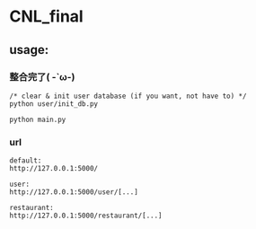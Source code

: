 # CNL_final

## usage:
### 整合完了( -`ω-)
```
/* clear & init user database (if you want, not have to) */
python user/init_db.py

python main.py
```

### url
```
default:
http://127.0.0.1:5000/

user:
http://127.0.0.1:5000/user/[...]

restaurant:
http://127.0.0.1:5000/restaurant/[...]
```
